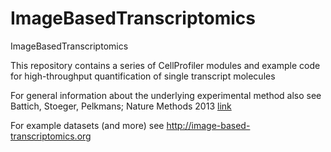 # ImageBasedTranscriptomics
ImageBasedTranscriptomics

This repository contains a series of CellProfiler modules and example code for high-throughput quantification of single transcript molecules 

For general information about the underlying experimental method also see Battich, Stoeger, Pelkmans; Nature Methods 2013 [link](https://www.pelkmanslab.org/wp-content/plugins/zotpress/lib/request/rss.file.php?api_user_id=1315290&download=DUV66T8F)

For example datasets (and more) see http://image-based-transcriptomics.org
